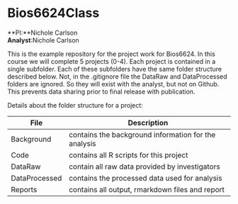 # Bios6624Class

**PI:**Nichole Carlson  
**Analyst**:Nichole Carlson  

This is the example repository for the project work for Bios6624. In this course we will complete 5 projects (0-4). Each project is contained in a single subfolder. Each of these subfolders have the same folder structure described below.  Not, in the .gitignore file the DataRaw and DataProcessed folders are ignored. So they will exist with the analyst, but not on Github. This prevents data sharing prior to final release with publication.

Details about the folder structure for a project:

File | Description
---|---------------------------------------------------------------------
Background | contains the background information for the analysis
Code | contains all R scripts for this project
DataRaw | contain all raw data provided by investigators
DataProcessed | contains the processed data used for analysis
Reports | contains all output, rmarkdown files and report

